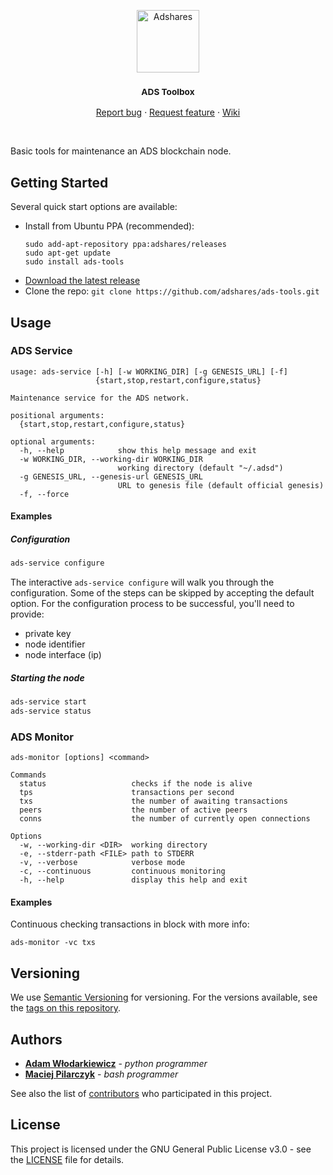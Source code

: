 <p align="center">
  <a href="https://adshares.net/">
    <img src="https://adshares.net/logos/ads.svg" alt="Adshares" width=100 height=100>
  </a>
  <h3 align="center"><small>ADS Toolbox</small></h3>
  <p align="center">
    <a href="https://github.com/adshares/ads-tools/issues/new?template=bug_report.md&labels=Bug">Report bug</a>
    ·
    <a href="https://github.com/adshares/ads-tools/issues/new?template=feature_request.md&labels=New%20Feature">Request feature</a>
    ·
    <a href="https://github.com/adshares/ads-tools/wiki">Wiki</a>
  </p>
</p>

<br>

Basic tools for maintenance an ADS blockchain node.

## Getting Started

Several quick start options are available:

- Install from Ubuntu PPA (recommended):
  ```
  sudo add-apt-repository ppa:adshares/releases
  sudo apt-get update
  sudo install ads-tools
  ```
- [Download the latest release](https://github.com/adshares/ads-tools/releases/latest)
- Clone the repo: `git clone https://github.com/adshares/ads-tools.git`

## Usage

### ADS Service

```
usage: ads-service [-h] [-w WORKING_DIR] [-g GENESIS_URL] [-f]
                   {start,stop,restart,configure,status}

Maintenance service for the ADS network.

positional arguments:
  {start,stop,restart,configure,status}

optional arguments:
  -h, --help            show this help message and exit
  -w WORKING_DIR, --working-dir WORKING_DIR
                        working directory (default "~/.adsd")
  -g GENESIS_URL, --genesis-url GENESIS_URL
                        URL to genesis file (default official genesis)
  -f, --force
```

#### Examples

##### Configuration

```bash
ads-service configure
```

The interactive `ads-service configure` will walk you through the configuration. Some of the steps can be skipped by accepting the default option. For the configuration process to be successful, you'll need to provide:

* private key
* node identifier
* node interface (ip)

##### Starting the node

```bash
ads-service start
ads-service status
```

### ADS Monitor

```
ads-monitor [options] <command>

Commands
  status                   checks if the node is alive
  tps                      transactions per second
  txs                      the number of awaiting transactions
  peers                    the number of active peers
  conns                    the number of currently open connections

Options
  -w, --working-dir <DIR>  working directory
  -e, --stderr-path <FILE> path to STDERR
  -v, --verbose            verbose mode
  -c, --continuous         continuous monitoring
  -h, --help               display this help and exit
```

#### Examples

Continuous checking transactions in block with more info:

```
ads-monitor -vc txs
```

## Versioning

We use [Semantic Versioning](https://semver.org/spec/v2.0.0.html) for versioning. For the versions available, see the 
[tags on this repository](https://github.com/adshares/ads-tools/tags).

## Authors

* **[Adam Włodarkiewicz](https://github.com/awlodarkiewicz)** - _python programmer_
* **[Maciej Pilarczyk](https://github.com/m-pilarczyk)** - _bash programmer_

See also the list of [contributors](https://github.com/adshares/ads-tools/graphs/contributors) who participated in this 
project.

## License 

This project is licensed under the GNU General Public License v3.0 - see the [LICENSE](LICENSE) file for details.
